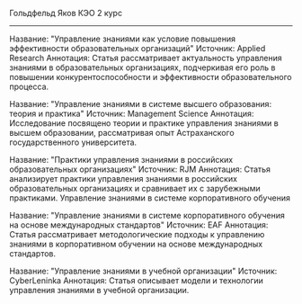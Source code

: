 Гольдфельд Яков
КЭО 2 курс
___________________

Название: "Управление знаниями как условие повышения эффективности образовательных организаций"
Источник: Applied Research
Аннотация: Статья рассматривает актуальность управления знаниями в образовательных организациях, подчеркивая его роль в повышении конкурентоспособности и эффективности образовательного процесса.

Название: "Управление знаниями в системе высшего образования: теория и практика"
Источник: Management Science
Аннотация: Исследование посвящено теории и практике управления знаниями в высшем образовании, рассматривая опыт Астраханского государственного университета.

Название: "Практики управления знаниями в российских образовательных организациях"
Источник: RJM
Аннотация: Статья анализирует практики управления знаниями в российских образовательных организациях и сравнивает их с зарубежными практиками.
Управление знаниями в системе корпоративного обучения

Название: "Управление знаниями в системе корпоративного обучения на основе международных стандартов"
Источник: EAF
Аннотация: Статья рассматривает методологические подходы к управлению знаниями в корпоративном обучении на основе международных стандартов.

Название: "Управление знаниями в учебной организации"
Источник: CyberLeninka
Аннотация: Статья описывает модели и технологии управления знаниями в учебной организации.

